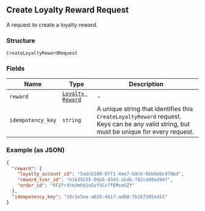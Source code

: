 ## Create Loyalty Reward Request

A request to create a loyalty reward.

### Structure

`CreateLoyaltyRewardRequest`

### Fields

| Name | Type | Description |
|  --- | --- | --- |
| `reward` | [`Loyalty Reward`](/doc/models/loyalty-reward.md) | - |
| `idempotency_key` | `string` | A unique string that identifies this `CreateLoyaltyReward` request. <br>Keys can be any valid string, but must be unique for every request. |

### Example (as JSON)

```json
{
  "reward": {
    "loyalty_account_id": "5adcb100-07f1-4ee7-b8c6-6bb9ebc474bd",
    "reward_tier_id": "e1b39225-9da5-43d1-a5db-782cdd8ad94f",
    "order_id": "RFZfrdtm3mhO1oGzf5Cx7fEMsmGZY"
  },
  "idempotency_key": "18c2e5ea-a620-4b1f-ad60-7b167285e451"
}
```

